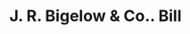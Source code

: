 ---
doi: 10.7916/D8V99M4J
date_other: '1850'
date_other_textual: 1850-1859
form: printed ephemera
genre:
- Invoices
name:
- J. R. Bigelow & Co.
object_in_context_url: https://biggert.cul.columbia.edu/items/view/ave_biggert_00401
subject_hierarchical_geographic:
- Boston, Massachusetts, United States
subject_name:
- J. R. Bigelow & Co.
title: J. R. Bigelow & Co.. Bill
sort_title: J. R. Bigelow & Co.. Bill
call_number: ave_biggert_00401
coordinates:
- 42.35805555555556,-71.06361111111111
pid: ave_biggert_00401
identifiers: ave_biggert_00401
thumbnail: https://derivativo-3.library.columbia.edu/iiif/2/ldpd:344162/full/!256,256/0/native.jpg
permalink: "/items/ave_biggert_00401/"
layout: iiif-image-page
---